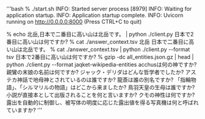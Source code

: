 '''bash
% ./start.sh
INFO:     Started server process [8979]
INFO:     Waiting for application startup.
INFO:     Application startup complete.
INFO:     Uvicorn running on http://0.0.0.0:8000 (Press CTRL+C to quit)

% echo 北岳,日本で二番目に高い山は北岳です。 | python ./client.py
日本で2番目に高い山は何ですか?
% cat ./answer_context.tsv
北岳    日本で二番目に高い山は北岳です。
% cat ./answer_context.tsv | python ./client.py --format tsv
日本で2番目に高い山は何ですか?
% gzip -dc all_entities.json.gz | head | python ./client.py --format jaqket-wikipedia-entities
acchusは何の神ですか?
親鸞の末娘の名前は何ですか?
ジャック・デリダはどんな哲学者でしたか?
アステカ神話で地母神とされているのは誰ですか?
龍斎は誰の別名ですか?
「指輪物語」、「シルマリルの物語」はどこから来ましたか?
鳥羽天皇の生母は誰ですか?
小説が直接本として出版されることを何と言いますか?
クモの神性は何ですか?
露出を自動的に制御し、被写体の明度に応じた露出値を得る写真機は何と呼ばれていますか?
'''
